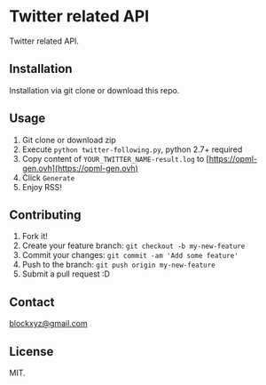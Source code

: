 # Twitter related API

Twitter related API.

## Installation

Installation via git clone or download this repo.

## Usage

1. Git clone or download zip
2. Execute `python twitter-following.py`, python 2.7+ required
3. Copy content of `YOUR_TWITTER_NAME-result.log` to [https://opml-gen.ovh](https://opml-gen.ovh)
4. Click `Generate`
5. Enjoy RSS!

## Contributing

1. Fork it!
2. Create your feature branch: `git checkout -b my-new-feature`
3. Commit your changes: `git commit -am 'Add some feature'`
4. Push to the branch: `git push origin my-new-feature`
5. Submit a pull request :D

## Contact

blockxyz@gmail.com

## License

MIT.
